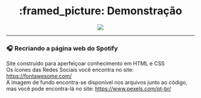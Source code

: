 <h1 align="center"> :framed_picture: Demonstração </h1>

<div  align= "center">
<img src="site-clone-spotify.gif">
</div>

***
### :headphones: Recriando a página web do Spotify <br>
Site construído para aperfeiçoar conhecimento em HTML e CSS <br>
Os ícones das Redes Sociais você encontra no site: https://fontawesome.com/ <br>
A imagem de fundo encontra-se disponível nos arquivos junto ao código, mas você pode encontra-lá no site: https://www.pexels.com/pt-br/ <br>
